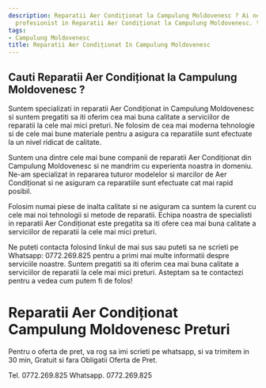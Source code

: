 ```yaml
---
description: Reparatii Aer Condiționat la Campulung Moldovenesc ? Ai nevoie de un
  profesionist in Reparatii Aer Condiționat la Campulung Moldovenesc. tel. 0772.269.825
tags:
- Campulung Moldovenesc
title: Reparatii Aer Condiționat In Campulung Moldovenesc
---
```



## Cauti Reparatii Aer Condiționat la Campulung Moldovenesc ?


Suntem specializati in reparatii Aer Condiționat in Campulung Moldovenesc si suntem pregatiti sa iti oferim cea mai buna calitate a serviciilor de reparatii la cele mai mici preturi. Ne folosim de cea mai moderna tehnologie si de cele mai bune materiale pentru a asigura ca reparatiile sunt efectuate la un nivel ridicat de calitate.

Suntem una dintre cele mai bune companii de reparatii Aer Condiționat din Campulung Moldovenesc si ne mandrim cu experienta noastra in domeniu. Ne-am specializat in repararea tuturor modelelor si marcilor de Aer Condiționat si ne asiguram ca reparatiile sunt efectuate cat mai rapid posibil.

Folosim numai piese de inalta calitate si ne asiguram ca suntem la curent cu cele mai noi tehnologii si metode de reparatii. Echipa noastra de specialisti in reparatii Aer Condiționat este pregatita sa iti ofere cea mai buna calitate a serviciilor de reparatii la cele mai mici preturi.

Ne puteti contacta folosind linkul de mai sus sau puteti sa ne scrieti pe Whatsapp: 0772.269.825 pentru a primi mai multe informatii despre serviciile noastre. Suntem pregatiti sa iti oferim cea mai buna calitate a serviciilor de reparatii la cele mai mici preturi. 
Asteptam sa te contactezi pentru a vedea cum putem fi de folos!

# Reparatii Aer Condiționat Campulung Moldovenesc Preturi
Pentru o oferta de pret, va rog sa imi scrieti pe whatsapp, si va trimitem in 30 min, Gratuit si fara Obligatii Oferta de Pret.

Tel. 0772.269.825
Whatsapp. 0772.269.825